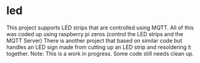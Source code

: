 # led
This project supports LED strips that are controlled using MQTT. All of this was coded up using raspberry pi zeros (control the LED strips and the MQTT Server)
There is another project that based on similar code but handles an LED sign made from cutting up an LED strip and resoldering it together.
Note: This is a work in progress. Some code still needs clean up.
